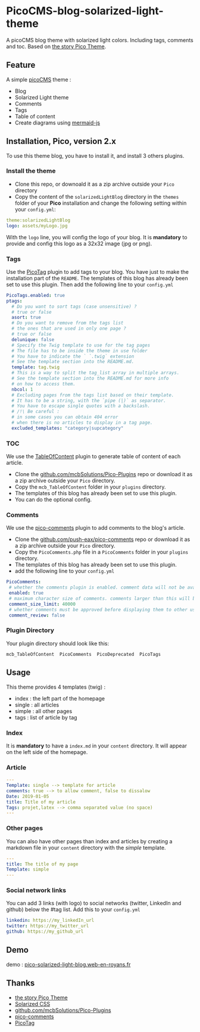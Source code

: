 # PicoCMS-blog-solarized-light-theme

A picoCMS blog theme with solarized light colors. Including tags, comments and toc.
Based on [the story Pico Theme](https://github.com/BesrourMS/story).


## Feature

A simple [picoCMS](https://github.com/picocms/Pico) theme :
+ Blog
+ Solarized Light theme
+ Comments
+ Tags
+ Table of content
+ Create diagrams using [mermaid-js](https://mermaid-js.github.io/mermaid/#/)

## Installation, Pico, version 2.x

To use this theme blog, you have to install it, and install 3 others plugins.

### Install the theme 

+ Clone this repo, or downoald it as a zip archive outside your `Pico` directory
+ Copy the content of the `solarizedLightBlog` directory in the `themes` folder of your **Pico** installation and change the following setting within your `config.yml`:

```yaml
theme:solarizedLightBlog 
logo: assets/myLogo.jpg
```

With the `logo` line, you will config the logo of your blog. It is **mandatory** to provide and config this logo as a 32x32 image (jpg or png).


### Tags

Use the [PicoTag](https://github.com/bricebou/PicoTags) plugin to add tags to your blog. You have just to make the installation part of the `README`. The templates of this blog has already been set to use this plugin. 
Then add the following line to your `config.yml`
```yaml
PicoTags.enabled: true
ptags:
  # Do you want to sort tags (case unsensitive) ?
  # true or false
  asort: true
  # Do you want to remove from the tags list
  # the ones that are used in only one page ?
  # true or false
  delunique: false
  # Specify the Twig template to use for the tag pages
  # The file has to be inside the theme in use folder
  # You have to indicate the ` `.twig` extension
  # See the template section into the README.md.
  template: tag.twig
  # This is a way to split the tag_list array in multiple arrays.
  # See the template section into the README.md for more info
  # on how to access them.
  nbcol: 1
  # Excluding pages from the tags list based on their template.
  # It has to be a string, with the `pipe (|)` as separator.
  # You have to escape single quotes with a backslash.
  # /!\ Be careful :
  # in some cases you can obtain 404 error
  # when there is no articles to display in a tag page.
  excluded_templates: "category|supcategory"
```

### TOC

We use the [TableOfContent](https://github.com/mcbSolutions/Pico-Plugins/blob/master/mcb_TableOfContent) plugin to generate table of content of each article.
+ Clone the [github.com/mcbSolutions/Pico-Plugins](https://github.com/mcbSolutions/Pico-Plugins) repo or download it as a zip archive outside your `Pico` directory. 
+ Copy the `mcb_TableOfContent` folder in your `plugins` directory.
+ The templates of this blog has already been set to use this plugin.
+ You can do the optional config.

### Comments

We use the [pico-comments](https://github.com/push-eax/pico-comments) plugin to add comments to the blog's article.
+ Clone the [github.com/push-eax/pico-comments](https://github.com/push-eax/pico-comments) repo or download it as a zip archive outside your `Pico` directory.
+ Copy the `PicoComments.php` file in a `PicoComments` folder in your `plugins` directory.
+ The templates of this blog has already been set to use this plugin.
+ add the following line to your `config.yml`
```yaml
PicoComments:
 # whether the comments plugin is enabled. comment data will not be available to Twig if this is false
 enabled: true
 # maximum character size of comments. comments larger than this will be rejected
 comment_size_limit: 40000
 # whether comments must be approved before displaying them to other users
 comment_review: false
```
### Plugin Directory

Your plugin directory should look like this:
```
mcb_TableOfContent  PicoComments  PicoDeprecated  PicoTags
```

## Usage

This theme provides 4 templates (twig) :
+ index : the left part of the homepage
+ single : all articles
+ simple : all other pages
+ tags : list of article by tag

### Index

It is **mandatory** to have a `index.md` in your `content` directory. It will appear on the left side of the homepage. 

### Article

```yaml
---
Template: single --> template for article
comments: true --> to allow comment, false to dissalow
Date: 2019-01-05 
title: Title of my article
Tags: projet,latex --> comma separated value (no space)
---
```

### Other pages 

You can also have other pages than index and articles by creating a markdown file in your `content` directory with the *simple* template.

```yaml
---
title: The title of my page
Template: simple
---
```
### Social network links

You can add 3 links (with logo) to social networks (twitter, LinkedIn and github) below the #tag list. Add this to your `config.yml`
```yaml
linkedin: https://my_linkedIn_url
twitter: https://my_twitter_url
github: https://my_github_url

```


## Demo

demo : [pico-solarized-light-blog.web-en-royans.fr](http://pico-solarized-light-blog.web-en-royans.fr/)

## Thanks

+ [the story Pico Theme](https://github.com/BesrourMS/story)
+ [Solarized CSS](https://thomasf.github.io/solarized-css/)
+ [github.com/mcbSolutions/Pico-Plugins](https://github.com/mcbSolutions/Pico-Plugins) 
+ [pico-comments](https://github.com/push-eax/pico-comments)
+ [PicoTag](https://github.com/bricebou/PicoTags)
